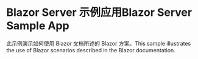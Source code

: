 # <a name="blazor-server-sample-app"></a><span data-ttu-id="dc316-101">Blazor Server 示例应用</span><span class="sxs-lookup"><span data-stu-id="dc316-101">Blazor Server Sample App</span></span>

<span data-ttu-id="dc316-102">此示例演示如何使用 Blazor 文档所述的 Blazor 方案。</span><span class="sxs-lookup"><span data-stu-id="dc316-102">This sample illustrates the use of Blazor scenarios described in the Blazor documentation.</span></span>
